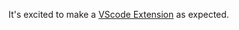 It's excited to make a [VScode Extension](https://code.visualstudio.com/api/get-started/your-first-extension) as expected.
